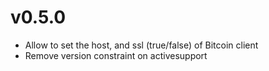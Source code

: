 # v0.5.0

- Allow to set the host, and ssl (true/false) of Bitcoin client
- Remove version constraint on activesupport
